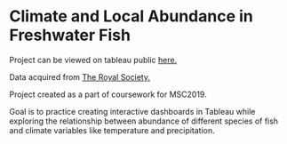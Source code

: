 # Climate and Local Abundance in Freshwater Fish

Project can be viewed on tableau public [here.](https://public.tableau.com/app/profile/kevin2175/viz/ClimateandLocalAbundanceinFreshwaterFish/GeographicalDistribution?:render=y)

Data acquired from [The Royal Society.](https://royalsocietypublishing.org/doi/10.1098/rsos.160093)

Project created as a part of coursework for MSC2019.

Goal is to practice creating interactive dashboards in Tableau while exploring the relationship between abundance of different species of fish and climate variables like temperature and precipitation.
